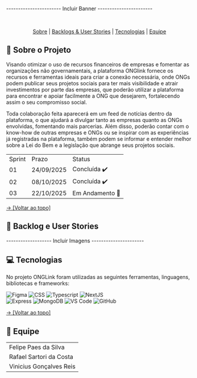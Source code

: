 ----------------------- Incluir Banner -----------------------

<br id="topo">
<p align="center">
    <a href="#sobre">Sobre</a>  |  
    <a href="#backlogs">Backlogs & User Stories</a>  |    
    <a href="#tecnologias">Tecnologias</a>  |  
    <a href="#equipe">Equipe</a>
</p>

<span id="sobre">

## 📖 Sobre o Projeto


Visando otimizar o uso de recursos financeiros de empresas e fomentar as organizações não governamentais, a plataforma ONGlink fornece os recursos e ferramentas ideais para criar a conexão necessária, onde ONGs podem publicar seus projetos sociais para ter mais visibilidade e atrair investimentos por parte das empresas, que poderão utilizar a plataforma para encontrar e apoiar facilmente a ONG que desejarem, fortalecendo assim o seu compromisso social.

Toda colaboração feita aparecerá em um feed de notícias dentro da plataforma, o que ajudará a divulgar tanto as empresas quanto as ONGs envolvidas, fomentando mais parcerias. Além disso, poderão contar com o know-how de outras empresas e ONGs ou se inspirar com as experiências já registradas na plataforma, também podem se informar e entender melhor sobre a Lei do Bem e a legislação que abrange seus projetos sociais.


<table>
  <tr>
      <td> Sprint </td>
      <td> Prazo </td>
      <td> Status </td>
  </tr>

  <tr>
      <td> 01 </td>
      <td> 24/09/2025 </td>
      <td> Concluída ✔️ </td>
  </tr>

  <tr>
      <td> 02 </td>
      <td> 08/10/2025 </td>
      <td> Concluída ✔️ </td>
  </tr>

  <tr>
      <td> 03 </td>
      <td> 22/10/2025 </td>
      <td> Em Andamento 🚧 </td>
  </tr>
  
</table>

<a href="#topo"> → [Voltar ao topo] </a>

<span id="backlogs">

## 📌 Backlog e User Stories

------------------- Incluir Imagens ----------------------

<span id="tecnologias">

## 💻 Tecnologias

No projeto ONGLink foram utilizadas as seguintes ferramentas, linguagens, bibliotecas e frameworks:

<img src="https://img.shields.io/badge/Figma-CED4DA?style=for-the-badge&logo=figma&logoColor=DC143C" alt="Figma" />
<img src="https://img.shields.io/badge/CSS3-CED4DA?style=for-the-badge&logo=css3&logoColor=1572B6" alt="CSS" />
<img src="https://img.shields.io/badge/TypeScript-CED4DA?style=for-the-badge&logo=typescript&logoColor=007ACC" alt="Typescript" />
<img src="https://img.shields.io/badge/next.js-CED4DA?style=for-the-badge&logo=nextdotjs&logoColor=black" alt="NextJS" /> <br>
<img src="https://img.shields.io/badge/express.js-CED4DA?style=for-the-badge&logo=express&logoColor=white" alt="Express" />
<img src="https://img.shields.io/badge/MongoDB-CED4DA?style=for-the-badge&logo=mongodb&logoColor=4EA94B" alt="MongoDB" />
<img src="https://img.shields.io/badge/VS_Code-CED4DA?style=for-the-badge&logo=visual%20studio%20code&logoColor=0078D4" alt="VS Code" /> 
<img src="https://img.shields.io/badge/GitHub-CED4DA?style=for-the-badge&logo=github&logoColor=20232A" alt="GitHub" />

<a href="#topo"> → [Voltar ao topo] </a>

<span id="equipe">

## 👥 Equipe

<table>

  <tr>
    <td> Felipe Paes da Silva </td>
  </tr>

  <tr>
    <td> Rafael Sartori da Costa </td>
  </tr>

  <tr>
    <td> Vinicius Gonçalves Reis</td>
  </tr>
  
</table>


